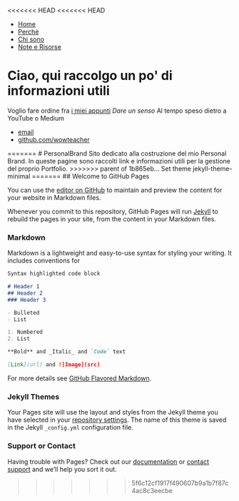 <<<<<<< HEAD
<<<<<<< HEAD
<!DOCTYPE html>
<html>
	<head>
		<title>Build Your Personal Brand</title>
	</head>
	<body>
		<nav>
    		<ul>
        		<li><a href="/">Home</a></li>
	        	<li><a href="/about">Perchè</a></li>
        		<li><a href="/cv">Chi sono</a></li>
        		<li><a href="/blog">Note e Risorse</a></li>
    		</ul>
		</nav>
		<div class="container">
    		<div class="blurb">
        		<h1>Ciao, qui raccolgo un po' di informazioni utili</h1>
				<p>Voglio fare ordine fra  <a href="/about">i miei appunti</a> <em>Dare un senso</em> Al tempo speso dietro a YouTube o Medium </p>
    		</div><!-- /.blurb -->
		</div><!-- /.container -->
		<footer>
    		<ul>
        		<li><a href="mailto:francesca.sampietroPB@gmail.com">email</a></li>
        		<li><a href="https://github.com/wowteacher">github.com/wowteacher</a></li>
			</ul>
		</footer>
	</body>
</html>
=======
# PersonalBrand
Sito dedicato alla costruzione del mio Personal Brand. In queste pagine sono raccolti link e informazioni utili per la gestione del proprio Portfolio.
>>>>>>> parent of 1b865eb... Set theme jekyll-theme-minimal
=======
## Welcome to GitHub Pages

You can use the [editor on GitHub](https://github.com/wowteacher/PersonalBrand/edit/master/README.md) to maintain and preview the content for your website in Markdown files.

Whenever you commit to this repository, GitHub Pages will run [Jekyll](https://jekyllrb.com/) to rebuild the pages in your site, from the content in your Markdown files.

### Markdown

Markdown is a lightweight and easy-to-use syntax for styling your writing. It includes conventions for

```markdown
Syntax highlighted code block

# Header 1
## Header 2
### Header 3

- Bulleted
- List

1. Numbered
2. List

**Bold** and _Italic_ and `Code` text

[Link](url) and ![Image](src)
```

For more details see [GitHub Flavored Markdown](https://guides.github.com/features/mastering-markdown/).

### Jekyll Themes

Your Pages site will use the layout and styles from the Jekyll theme you have selected in your [repository settings](https://github.com/wowteacher/PersonalBrand/settings). The name of this theme is saved in the Jekyll `_config.yml` configuration file.

### Support or Contact

Having trouble with Pages? Check out our [documentation](https://help.github.com/categories/github-pages-basics/) or [contact support](https://github.com/contact) and we’ll help you sort it out.
>>>>>>> 5f6c12cf1917f490607b9a1b7f87c4ac8c3eecbe
